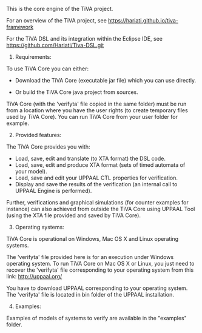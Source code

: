 This is the core engine of the TiVA project.

For an overview of the TiVA project, see https://hariati.github.io/tiva-framework

For the TiVA DSL and its integration within the Eclipse IDE, see https://github.com/Hariati/Tiva-DSL.git

1. Requirements:

To use TiVA Core you can either: 

- Download the TiVA Core (executable jar file) which you can use directly.

- Or build the TiVA Core java project from sources.


TiVA Core (with the 'verifyta' file copied in the same folder) must be run from a location where you have the user rights (to create temporary files used by TiVA Core). You can run TiVA Core from your user folder for example.

2. Provided features:

The TiVA Core provides you with:

- Load, save, edit and translate (to XTA format) the DSL code.
- Load, save, edit and produce XTA format (sets of timed automata of your model).
- Load, save and edit your UPPAAL CTL properties for verification.
- Display and save the results of the verification (an internal call to UPPAAL Engine is performed).

Further, verifications and graphical simulations (for counter examples for instance) can also achieved from outside the TiVA Core using UPPAAL Tool (using the XTA file provided and saved by TiVA Core).

3. Operating systems:

TiVA Core is operational on Windows, Mac OS X and Linux operating systems.

The 'verifyta' file provided here is for an execution under Windows operating system. To run TiVA Core on Mac OS X or Linux, you just need to recover the 'verifyta' file corresponding to your operating system from this link: http://uppaal.org/

You have to download UPPAAL corresponding to your operating system. The 'verifyta' file is located in bin folder of the UPPAAL installation.

4. Examples:

Examples of models of systems to verify are available in the "examples" folder.



